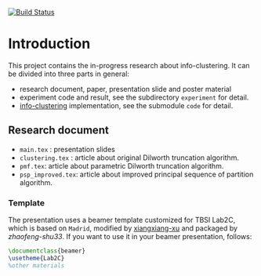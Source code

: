 [![Build Status](https://travis-ci.org/zhaofeng-shu33/info-clustering-research.svg?branch=master)](https://travis-ci.org/zhaofeng-shu33/info-clustering-research)
# Introduction
This project contains the in-progress research about info-clustering. 
It can be divided into three parts in general:

* research document, paper, presentation slide and poster material
* experiment code and result, see the subdirectory `experiment` for detail.
* [info-clustering](https://github.com/zhaofeng-shu33/principal_sequence_of_partition) implementation, see the submodule `code` for detail.

## Research document
 * `main.tex` : presentation slides
 * `clustering.tex` : article about original Dilworth truncation algorithm.
 * `pmf.tex`: article about parametric Dilworth truncation algorithm. 
 * `psp_improved.tex`: article about improved principal sequence of partition algorithm.

### Template 
The presentation uses a beamer template customized for TBSI Lab2C, which is based on `Madrid`, modified by [xiangxiang-xu](https://xiangxiangxu.com/)
and packaged by *zhaofeng-shu33*. If you want to use it in your beamer presentation, follows:

```latex
\documentclass{beamer}
\usetheme{Lab2C}
%other materials
```

### 

